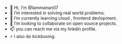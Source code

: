 - 👋 Hi, I’m @Iammanan07
- 👀 I’m interested in solving real world problems.
- 🌱 I’m currently learning cloud , frontend devlopment.
- 💞️ I’m looking to collaborate on open source projects.
- 📫 you can reach me via my linkdin profile. 
- ⚡ I also do kickboxing.

<!---
Iammanan07/Iammanan07 is a ✨ special ✨ repository because its `README.md` (this file) appears on your GitHub profile.
You can click the Preview link to take a look at your changes.
--->
